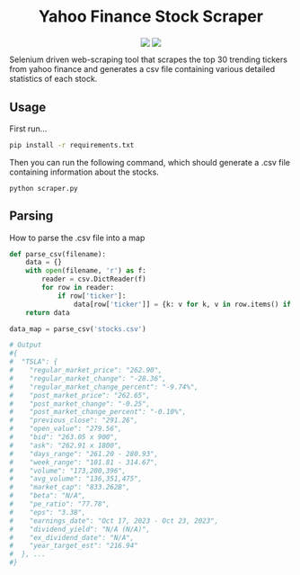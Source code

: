 <h1 align="center">
  <strong>
      Yahoo Finance Stock Scraper
  </strong>
</h1>

<p align="center">
    <img align="center" src="https://img.shields.io/badge/Selenium-43B02A?style=for-the-badge&logo=Selenium&logoColor=white"/>
    <img align="center" src="https://img.shields.io/badge/Python-FFD43B?style=for-the-badge&logo=python&logoColor=blue" />
</p>

Selenium driven web-scraping tool that scrapes the top 30 trending tickers from yahoo finance and generates a csv file containing various detailed statistics of each stock.

## Usage
First run...
```bash
pip install -r requirements.txt
```

Then you can run the following command, which should generate a .csv file containing information about the stocks.
```
python scraper.py
```

## Parsing
How to parse the .csv file into a map
```python
def parse_csv(filename):
    data = {}
    with open(filename, 'r') as f:
        reader = csv.DictReader(f)
        for row in reader:
            if row['ticker']:
                data[row['ticker']] = {k: v for k, v in row.items() if k != 'ticker'}
    return data

data_map = parse_csv('stocks.csv')

# Output
#{
#  "TSLA": {
#    "regular_market_price": "262.90",
#    "regular_market_change": "-28.36",
#    "regular_market_change_percent": "-9.74%",
#    "post_market_price": "262.65",
#    "post_market_change": "-0.25",
#    "post_market_change_percent": "-0.10%",
#    "previous_close": "291.26",
#    "open_value": "279.56",
#    "bid": "263.05 x 900",
#    "ask": "262.91 x 1800",
#    "days_range": "261.20 - 280.93",
#    "week_range": "101.81 - 314.67",
#    "volume": "173,200,396",
#    "avg_volume": "136,351,475",
#    "market_cap": "833.262B",
#    "beta": "N/A",
#    "pe_ratio": "77.78",
#    "eps": "3.38",
#    "earnings_date": "Oct 17, 2023 - Oct 23, 2023",
#    "dividend_yield": "N/A (N/A)",
#    "ex_dividend_date": "N/A",
#    "year_target_est": "216.94"
#  }, ...
#}
```
